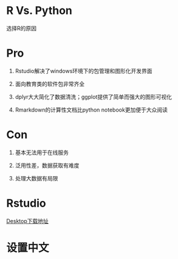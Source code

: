 R Vs. Python
================================
选择R的原因

# Pro
1. Rstudio解决了windows环境下的包管理和图形化开发界面

2. 面向教育类的软件包非常齐全

3. dplyr大大简化了数据清洗；ggplot提供了简单而强大的图形可视化

4. Rmarkdown的计算性文档比python notebook更加便于大众阅读

# Con

1. 基本无法用于在线服务

2. 泛用性差，数据获取有难度

3. 处理大数据有局限

Rstudio
============================
[Desktop下载地址](https://www.rstudio.com/products/rstudio/download/)


设置中文
============================